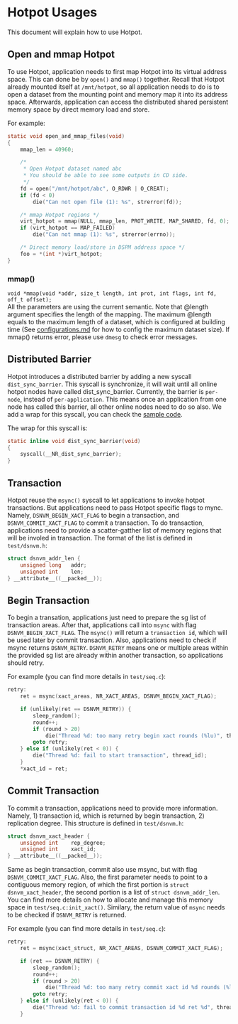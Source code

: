 # Hotpot Usages

This document will explain how to use Hotpot.

## Open and mmap Hotpot
To use Hotpot, application needs to first map Hotpot into its virtual address space. This can done be by `open()` and `mmap()` together. Recall that Hotpot already mounted itself at `/mnt/hotpot`, so all application needs to do is to open a dataset from the mounting point and memory map it into its address space. Afterwards, application can access the distributed shared persistent memory space by direct memory load and store.

For example:
```c
static void open_and_mmap_files(void)
{
	mmap_len = 40960;

	/*
	 * Open Hotpot dataset named abc
	 * You should be able to see some outputs in CD side.
	 */
	fd = open("/mnt/hotpot/abc", O_RDWR | O_CREAT);
	if (fd < 0)
		die("Can not open file (1): %s", strerror(fd));

	/* mmap Hotpot regions */
	virt_hotpot = mmap(NULL, mmap_len, PROT_WRITE, MAP_SHARED, fd, 0);
	if (virt_hotpot == MAP_FAILED)
		die("Can not mmap (1): %s", strerror(errno));

	/* Direct memory load/store in DSPM address space */
	foo = *(int *)virt_hotpot;
}
```

### mmap()
`void *mmap(void *addr, size_t length, int prot, int flags, int fd, off_t offset);`  
All the parameters are using the current semantic. Note that @length argument specifies the length of the mapping. The maximum @length equals to the maximum length of a dataset, which is configured at building time (See [configurations.md](https://github.com/WukLab/Hotpot/blob/master/hotpot/Documentations/configurations.md) for how to config the maximum dataset size). If mmap() returns error, please use `dmesg` to check error messages.

## Distributed Barrier
Hotpot introduces a distributed barrier by adding a new syscall `dist_sync_barrier`. This syscall is synchronize, it will wait until all online hotpot nodes have called dist_sync_barrier. Currently, the barrier is `per-node`, instead of `per-application`. This means once an application from one node has called this barrier, all other online nodes need to do so also. We add a wrap for this syscall, you can check the [sample code](https://github.com/WukLab/Hotpot/blob/master/hotpot/test/dsnvm.h).

The wrap for this syscall is:
```c
static inline void dist_sync_barrier(void)
{
	syscall(__NR_dist_sync_barrier);
}

```

## Transaction
Hotpot reuse the `msync()` syscall to let applications to invoke hotpot transactions. But applications need to pass Hotpot specific flags to mync. Namely, `DSNVM_BEGIN_XACT_FLAG` to begin a transaction, and `DSNVM_COMMIT_XACT_FLAG` to commit a transaction. To do transaction, applications need to provide a scatter-gatther list of memory regions that will be involed in transaction. The format of the list is defined in `test/dsnvm.h`:
```c
struct dsnvm_addr_len {
	unsigned long	addr;
	unsigned int	len;
} __attribute__((__packed__));
```

## Begin Transaction
To begin a transation, applications just need to prepare the sg list of transaction areas. After that, applications call into `msync` with flag `DSNVM_BEGIN_XACT_FLAG`. The `msync()` will return a `transaction id`, which will be used later by commit transaction. Also, applications need to check if msync returns `DSNVM_RETRY`. `DSNVM_RETRY` means one or multiple areas within the provided sg list are already within another transaction, so applications should retry.

For example (you can find more details in `test/seq.c`):
```c
retry:
	ret = msync(xact_areas, NR_XACT_AREAS, DSNVM_BEGIN_XACT_FLAG);

	if (unlikely(ret == DSNVM_RETRY)) {
		sleep_random();
		round++;
		if (round > 20)
			die("Thread %d: too many retry begin xact rounds (%lu)", thread_id, round);
		goto retry;
	} else if (unlikely(ret < 0)) {
		die("Thread %d: fail to start transaction", thread_id);
	}
	*xact_id = ret;
```

## Commit Transaction
To commit a transaction, applications need to provide more information. Namely, 1) transaction id, which is returned by begin transaction, 2) replication degree. This structure is defined in `test/dsnvm.h`:
```c
struct dsnvm_xact_header {
	unsigned int	rep_degree;
	unsigned int	xact_id;
} __attribute__((__packed__));
```

Same as begin transaction, commit also use msync, but with flag `DSNVM_COMMIT_XACT_FLAG`. Also, the first parameter needs to point to a contiguous memory region, of which the first portion is `struct dsnvm_xact_header`, the second portion is a list of `struct dsnvm_addr_len`. You can find more details on how to allocate and manage this memory space in `test/seq.c:init_xact()`. Similary, the return value of `msync` needs to be checked if `DSNVM_RETRY` is returned.

For example (you can find more details in `test/seq.c`):
```c
retry:
	ret = msync(xact_struct, NR_XACT_AREAS, DSNVM_COMMIT_XACT_FLAG);

	if (ret == DSNVM_RETRY) {
		sleep_random();
		round++;
		if (round > 20)
			die("Thread %d: too many retry commit xact id %d rounds (%lu)", thread_id, xact_id, round);
		goto retry;
	} else if (unlikely(ret < 0)) {
		die("Thread %d: fail to commit transaction id %d ret %d", thread_id, xact_id, ret);
	}
```

